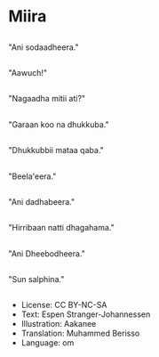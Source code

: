 # Miira

##
"Ani sodaadheera."

##
"Aawuch!"

##
"Nagaadha mitii ati?"

##
"Garaan koo na dhukkuba."

##
"Dhukkubbii mataa qaba."

##
"Beela'eera."

##
"Ani dadhabeera."

##
"Hirribaan natti dhagahama."

##
"Ani Dheebodheera."

##
"Sun salphina."

##
* License: CC BY-NC-SA
* Text: Espen Stranger-Johannessen
* Illustration: Aakanee
* Translation: Muhammed Berisso
* Language: om
